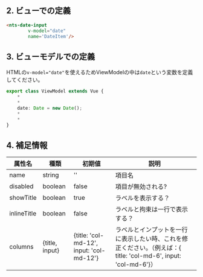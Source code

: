 ## 2. ビューでの定義

```html
<nts-date-input
        v-model="date"
        name='DateItem'/>
```
## 3. ビューモデルでの定義
HTMLの`v-model="date"`を使えるためViewModelの中は`date`という変数を定義してください。  

```ts
export class ViewModel extends Vue {
    *
    *
    date: Date = new Date();
    *
    *
}
```

## 4. 補足情報

| 属性名| 種類 | 初期値 | 説明 |
| --------------|------| -------- | ------|
| name | string | '' | 項目名 |
| disabled | boolean | false | 項目が無効される? |
| showTitle | boolean | true | ラベルを表示する？ |
| inlineTitle | boolean | false | ラベルと拘束は一行で表示する？ |
| columns | {title, input} | {title: 'col-md-12', input: 'col-md-12'} | ラベルとインプットを一行に表示したい時、これを修正ください。（例えば：{ title: 'col-md-6', input: 'col-md-6'}）|